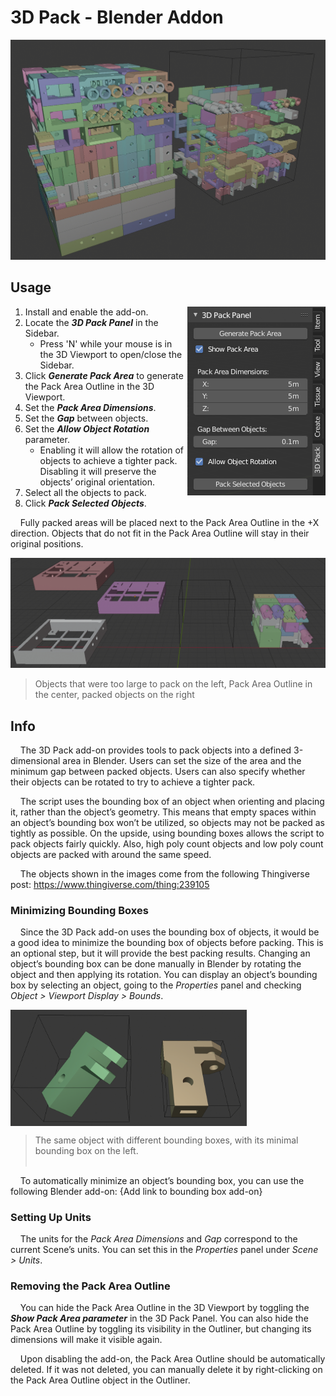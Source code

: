# 3D Pack - Blender Addon
![Image of Full Pack](images/Addon%20Doc%20-%20Full%20Pack.png)
## Usage
<img align="right" src="images/Addon%20Doc%20-%20Pack%20Panel%20Image.png">

1. Install and enable the add-on.
2. Locate the ***3D Pack Panel*** in the Sidebar.
    - Press 'N' while your mouse is in the 3D Viewport to open/close the Sidebar.
3. Click ***Generate Pack Area*** to generate the Pack Area Outline in the 3D Viewport.
4. Set the ***Pack Area Dimensions***.
5. Set the ***Gap*** between objects.
6. Set the ***Allow Object Rotation*** parameter.
    - Enabling it will allow the rotation of objects to achieve a tighter pack. Disabling it will preserve the objects’ original orientation.
7. Select all the objects to pack.
8. Click ***Pack Selected Objects***.

&nbsp;&nbsp;&nbsp;&nbsp;Fully packed areas will be placed next to the Pack Area Outline in the +X direction. Objects that do not fit in the Pack Area Outline will stay in their original positions.


![Image of Packing Results](images/Addon%20Doc%20-%20Result%20Image.png)
>Objects that were too large to pack on the left, Pack Area Outline in the center, packed objects on the right

## Info
&nbsp;&nbsp;&nbsp;&nbsp;The 3D Pack add-on provides tools to pack objects into a defined 3-dimensional area in Blender. Users can set the size of the area and the minimum gap between packed objects. Users can also specify whether their objects can be rotated to try to achieve a tighter pack.

&nbsp;&nbsp;&nbsp;&nbsp;The script uses the bounding box of an object when orienting and placing it, rather than the object’s geometry. This means that empty spaces within an object’s bounding box won’t be utilized, so objects may not be packed as tightly as possible. On the upside, using bounding boxes allows the script to pack objects fairly quickly. Also, high poly count objects and low poly count objects are packed with around the same speed.

&nbsp;&nbsp;&nbsp;&nbsp;The objects shown in the images come from the following Thingiverse post: https://www.thingiverse.com/thing:239105

### Minimizing Bounding Boxes
&nbsp;&nbsp;&nbsp;&nbsp;Since the 3D Pack add-on uses the bounding box of objects, it would be a good idea to minimize the bounding box of objects before packing. This is an optional step, but it will provide the best packing results. Changing an object’s bounding box can be done manually in Blender by rotating the object and then applying its rotation. You can display an object’s bounding box by selecting an object, going to the *Properties* panel and checking *Object > Viewport Display > Bounds*.

<img src="images/Addon%20Doc%20-%20Bound%20Box%20Difference%20Image.png" height="75%" width="75%" align="center"></img>
>The same object with different bounding boxes, with its minimal bounding box on the left.
<br><br>
    
&nbsp;&nbsp;&nbsp;&nbsp;To automatically minimize an object’s bounding box, you can use the following Blender add-on: {Add link to bounding box add-on}
    
### Setting Up Units
&nbsp;&nbsp;&nbsp;&nbsp;The units for the *Pack Area Dimensions* and *Gap* correspond to the current Scene’s units. You can set this in the *Properties* panel under *Scene > Units*.
    
### Removing the Pack Area Outline
&nbsp;&nbsp;&nbsp;&nbsp;You can hide the Pack Area Outline in the 3D Viewport by toggling the ***Show Pack Area parameter*** in the 3D Pack Panel. You can also hide the Pack Area Outline by toggling its visibility in the Outliner, but changing its dimensions will make it visible again. 

&nbsp;&nbsp;&nbsp;&nbsp;Upon disabling the add-on, the Pack Area Outline should be automatically deleted.  If it was not deleted, you can manually delete it by right-clicking on the Pack Area Outline object in the Outliner.
